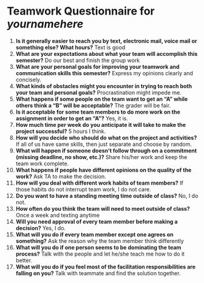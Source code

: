 # Teamwork Questionnaire for _yournamehere_

1. __Is it generally easier to reach you by text, electronic mail, voice mail or something else?  What hours?__ 
   Text is good
1. __What are your expectations about what your team will accomplish this semester?__ 
   Do our best and finish the group work
1. __What are your personal goals for improving your teamwork and communication skills this semester?__ 
   Express my opinions clearly and concisely.
1. __What kinds of obstacles might you encounter in trying to reach both your team and personal goals?__ 
   Procrastination might impede me.
1. __What happens if some people on the team want to get an “A” while others think a “B” will be acceptable?__ 
   The grader will be fair.
1. __Is it acceptable for some team members to do more work on the assignment in order to get an “A”?__ 
   Yes, it is.
1. __How much time per week do you anticipate it will take to make the project successful?__ 
   5 hours I think.
1. __How will you decide who should do what on the project and activities?__ 
   If all of us have same skills, then just separate and choose by random.
1. __What will happen if someone doesn’t follow through on a commitment (missing deadline, no show, etc.)?__ 
   Share his/her work and keep the team work complete.
1. __What happens if people have different opinions on the quality of the work?__ 
   Ask TA to make the decision.
1. __How will you deal with different work habits of team members?__ 
   If those habits do not interrupt team work, I do not care.
1. __Do you want to have a standing meeting time outside of class?__ 
   No, I do not.
1. __How often do you think the team will need to meet outside of class?__ 
   Once a week and texting anytime
1. __Will you need approval of every team member before making a decision?__ 
   Yes, I do.
1. __What will you do if every team member except one agrees on something?__ 
   Ask the reason why the team member think differently
1. __What will you do if one person seems to be dominating the team process?__ 
   Talk with the people and let he/she teach me how to do it better.
1. __What will you do if you feel most of the facilitation responsibilities are falling on you?__ 
   Talk with teammate and find the solution together.
